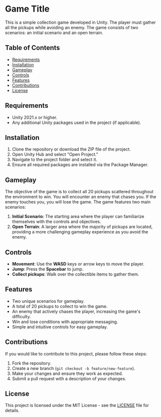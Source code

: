 # Game Title

This is a simple collection game developed in Unity. The player must gather all the pickups while avoiding an enemy. The game consists of two scenarios: an initial scenario and an open terrain.

## Table of Contents

- [Requirements](#requirements)
- [Installation](#installation)
- [Gameplay](#gameplay)
- [Controls](#controls)
- [Features](#features)
- [Contributions](#contributions)
- [License](#license)

## Requirements

- Unity 2021.x or higher.
- Any additional Unity packages used in the project (if applicable).

## Installation

1. Clone the repository or download the ZIP file of the project.
2. Open Unity Hub and select "Open Project."
3. Navigate to the project folder and select it.
4. Ensure all required packages are installed via the Package Manager.

## Gameplay

The objective of the game is to collect all 20 pickups scattered throughout the environment to win. You will encounter an enemy that chases you. If the enemy touches you, you will lose the game. The game features two main scenarios:

1. **Initial Scenario**: The starting area where the player can familiarize themselves with the controls and objectives.
2. **Open Terrain**: A larger area where the majority of pickups are located, providing a more challenging gameplay experience as you avoid the enemy.

## Controls

- **Movement**: Use the **WASD** keys or arrow keys to move the player.
- **Jump**: Press the **Spacebar** to jump.
- **Collect pickups**: Walk over the collectible items to gather them.

## Features

- Two unique scenarios for gameplay.
- A total of 20 pickups to collect to win the game.
- An enemy that actively chases the player, increasing the game's difficulty.
- Win and lose conditions with appropriate messaging.
- Simple and intuitive controls for easy gameplay.

## Contributions

If you would like to contribute to this project, please follow these steps:

1. Fork the repository.
2. Create a new branch (`git checkout -b feature/new-feature`).
3. Make your changes and ensure they work as expected.
4. Submit a pull request with a description of your changes.

## License

This project is licensed under the MIT License - see the [LICENSE](LICENSE) file for details.

